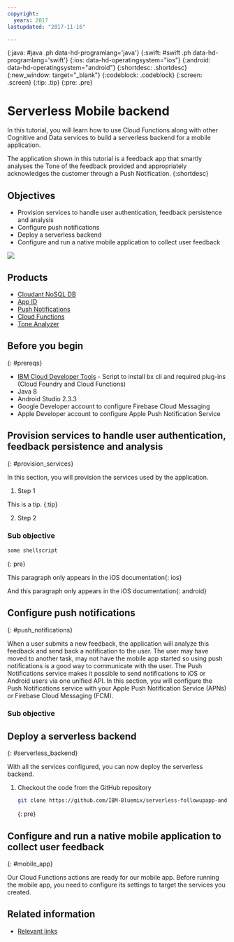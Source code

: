 ```yaml
---
copyright:
  years: 2017
lastupdated: "2017-11-16"

---
```


{:java: #java .ph data-hd-programlang='java'}
{:swift: #swift .ph data-hd-programlang='swift'}
{:ios: data-hd-operatingsystem="ios"}
{:android: data-hd-operatingsystem="android"}
{:shortdesc: .shortdesc}
{:new_window: target="_blank"}
{:codeblock: .codeblock}
{:screen: .screen}
{:tip: .tip}
{:pre: .pre}

# Serverless Mobile backend
In this tutorial, you will learn how to use Cloud Functions along with other Cognitive and Data services to build a serverless backend for a mobile application.

The application shown in this tutorial is a feedback app that smartly analyses the Tone of the feedback provided and appropriately acknowledges the customer through a Push Notification.
{:shortdesc}

## Objectives

* Provision services to handle user authentication, feedback persistence and analysis
* Configure push notifications
* Deploy a serverless backend
* Configure and run a native mobile application to collect user feedback

![](images/solutionX/Architecture.png)

## Products

* [Cloudant NoSQL DB](https://console.ng.bluemix.net/catalog/services/cloudantNoSQLDB)
* [App ID](https://console.ng.bluemix.net/catalog/services/AppID)
* [Push Notifications](https://console.ng.bluemix.net/catalog/services/imfpush)
* [Cloud Functions](https://console.bluemix.net/openwhisk)
* [Tone Analyzer](https://console.ng.bluemix.net/catalog/services/tone_analyzer)

## Before you begin
{: #prereqs}

* [IBM Cloud Developer Tools](https://github.com/IBM-Bluemix/ibm-cloud-developer-tools) - Script to install bx cli and required plug-ins (Cloud Foundry and Cloud Functions)
* Java 8
* Android Studio 2.3.3
* Google Developer account to configure Firebase Cloud Messaging
* Apple Developer account to configure Apple Push Notification Service

## Provision services to handle user authentication, feedback persistence and analysis
{: #provision_services}

In this section, you will provision the services used by the application.

1. Step 1

  This is a tip.
  {:tip}

2. Step 2

### Sub objective

   ```bash
   some shellscript
   ```
   {: pre}


This paragraph only appears in the iOS documentation{: ios}

And this paragraph only appears in the iOS documentation{: android}

## Configure push notifications
{: #push_notifications}

When a user submits a new feedback, the application will analyze this feedback and send back a notification to the user. The user may have moved to another task, may not have the mobile app started so using push notifications is a good way to communicate with the user. The Push Notifications service makes it possible to send notifications to iOS or Android users via one unified API. In this section, you will configure the Push Notifications service with your Apple Push Notification Service (APNs) or Firebase Cloud Messaging (FCM).

### Sub objective

## Deploy a serverless backend
{: #serverless_backend}

With all the services configured, you can now deploy the serverless backend.

1. Checkout the code from the GitHub repository

   ```sh
   git clone https://github.com/IBM-Bluemix/serverless-followupapp-android
   ```
   {: pre}

## Configure and run a native mobile application to collect user feedback
{: #mobile_app}

Our Cloud Functions actions are ready for our mobile app. Before running the mobile app, you need to configure its settings to target the services you created.

## Related information

* [Relevant links](https://blah)
